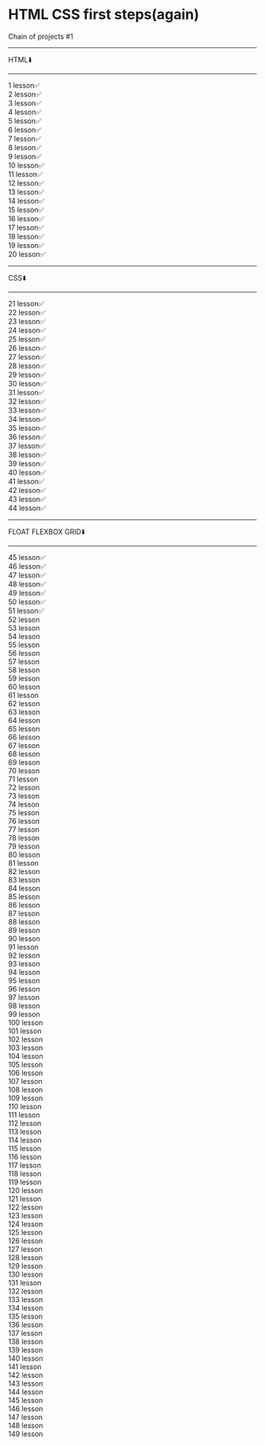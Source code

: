 # HTML CSS first steps(again)
Chain of projects #1  
***********
HTML⬇️
***********
1 lesson✅  
2 lesson✅  
3 lesson✅  
4 lesson✅  
5 lesson✅  
6 lesson✅  
7 lesson✅  
8 lesson✅  
9 lesson✅  
10 lesson✅  
11 lesson✅  
12 lesson✅  
13 lesson✅  
14 lesson✅  
15 lesson✅  
16 lesson✅  
17 lesson✅  
18 lesson✅  
19 lesson✅  
20 lesson✅  
***********
CSS⬇️
***********
21 lesson✅  
22 lesson✅  
23 lesson✅  
24 lesson✅  
25 lesson✅  
26 lesson✅  
27 lesson✅  
28 lesson✅  
29 lesson✅  
30 lesson✅  
31 lesson✅  
32 lesson✅  
33 lesson✅  
34 lesson✅  
35 lesson✅  
36 lesson✅  
37 lesson✅  
38 lesson✅  
39 lesson✅   
40 lesson✅  
41 lesson✅  
42 lesson✅  
43 lesson✅  
44 lesson✅  
***********
FLOAT FLEXBOX GRID⬇️
***********
45 lesson✅  
46 lesson✅  
47 lesson✅  
48 lesson✅  
49 lesson✅  
50 lesson✅  
51 lesson✅  
52 lesson  
53 lesson  
54 lesson  
55 lesson  
56 lesson  
57 lesson  
58 lesson  
59 lesson  
60 lesson  
61 lesson  
62 lesson  
63 lesson  
64 lesson  
65 lesson  
66 lesson  
67 lesson  
68 lesson  
69 lesson  
70 lesson  
71 lesson  
72 lesson  
73 lesson  
74 lesson  
75 lesson  
76 lesson  
77 lesson  
78 lesson  
79 lesson  
80 lesson  
81 lesson  
82 lesson  
83 lesson  
84 lesson  
85 lesson  
86 lesson  
87 lesson  
88 lesson  
89 lesson  
90 lesson  
91 lesson  
92 lesson  
93 lesson  
94 lesson  
95 lesson  
96 lesson  
97 lesson  
98 lesson  
99 lesson  
100 lesson  
101 lesson  
102 lesson  
103 lesson  
104 lesson  
105 lesson  
106 lesson  
107 lesson  
108 lesson  
109 lesson  
110 lesson  
111 lesson  
112 lesson  
113 lesson  
114 lesson  
115 lesson  
116 lesson  
117 lesson  
118 lesson  
119 lesson  
120 lesson  
121 lesson  
122 lesson  
123 lesson  
124 lesson  
125 lesson  
126 lesson  
127 lesson  
128 lesson  
129 lesson  
130 lesson  
131 lesson  
132 lesson  
133 lesson  
134 lesson  
135 lesson  
136 lesson  
137 lesson  
138 lesson  
139 lesson  
140 lesson  
141 lesson  
142 lesson  
143 lesson  
144 lesson  
145 lesson  
146 lesson  
147 lesson  
148 lesson  
149 lesson  